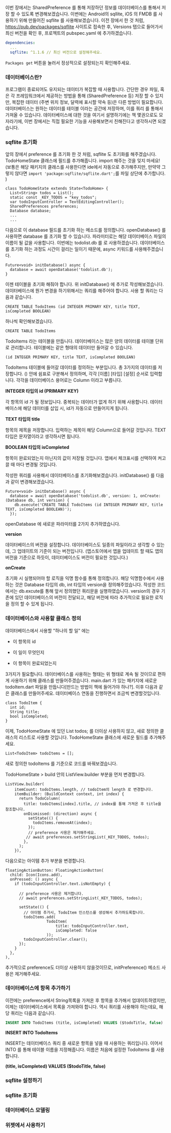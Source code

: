 이번 장에서는 SharedPreference 를 통해 저장하던 정보를 데이터베이스를 통해서 저장 할 수 있도록 변경해보겠습니다. 이번에는 Android의 sqllite, iOS 의 FMDB 를 사용하기 위해 만들어진 sqflite 를 사용해보겠습니다. 이전 장에서 한 것 처럼, https://pub.dev/packages/sqflite 사이트로 접속한 후, Versions 탭으로 들어가서 최신 버전을 확인 후, 프로젝트의 pubspec.yaml 에 추가하겠습니다. 

```yml
dependencies:
  ...
  sqflite: ^1.1.6 // 최신 버전으로 설정해주세요. 
```

`Packages get` 버튼을 눌러서 정상적으로 설정되는지 확인해주세요.



### 데이터베이스란? 

프로그램이 종료되어도 유지되는 데이터가 복잡할 때 사용합니다. 간단한 경우 파일, 혹은 각 프레임워크에서 제공하는 방법을 통해 (SharedPreference 등) 저장 할 수 있지만, 복잡한 데이터 (주변 위치 정보, 달력에 표시할 약속 등)은 다른 방법이 필요합니다. 데이터베이스는 원하는 데이터를 테이블 이라는 공간에 저장하며, 이를 쿼리 를 통해서 가져올 수 있습니다. 데이터베이스에 대한 것을 여기서 설명하기에는 책 몇권으로도 모자라기에, 이번 장에서는 직접 필요한 기능을 사용해보면서 친해진다고 생각하시면 되겠습니다. 



###  sqflite 초기화 

앞의 장에서 preference 를 초기화 한 것 처럼, sqflite 도 초기화를 해주겠습니다. TodoHomeState 클래스에 필드를 추가해줍니다. import 해주는 것을 잊지 마세요! (보통은 해당 패키지의 클래스를 사용한다면 ide에서 자동으로 추가해주지만, 만약약 그렇지 않다면 `import 'package:sqflite/sqflite.dart';`를 파일 상단에 추가합니다. )

```
class TodoHomeState extends State<TodoHome> {
  List<String> todos = List();
  static const _KEY_TODOS = "key_todos";
  var todoInputController = TextEditingController();
  SharedPreferences preferences;
  Database database;
  ...
  ...
```

다음으로 이 database 필드를 초기화 하는 메소드를 정의합니다. openDatabase() 를 사용하면 database 를 초기화 할 수 있습니다. 파라미터로는 해당 데이터베이스 파일의 이름이 될 값을 사용합니다. 이번에는 todolist.db 를 로 사용하겠습니다. 데이터베이스를 초기화 하는 과정도 시간이 걸리는 일이기 때문에, async 키워드를 사용해주겠습니다. 

```
Future<void> initDatabase() async {
  database = await openDatabase('todolist.db');
}
```



이젠 테이블을 초기화 해줘야 합니다. 위 initDatabase() 에 추가로 작성해보겠습니다. 데이터베이스에 뭔가 변경을 하기위해서는 쿼리를 해주어야 합니다. 사용 할 쿼리는 다음과 같습니다. 

```
CREATE TABLE TodoItems (id INTEGER PRIMARY KEY, title TEXT, isCompleted BOOLEAN)
```

하나씩 확인해보겠습니다. 

`CREATE TABLE TodoItems`

TodoItems 라는 테이블을 만듭니다. 데이터베이스는 많은 양의 데이터를 테이블 단위로 관리합니다. 테이블에는 같은 형태의 데이터만 들어갈 수 있습니다.  

`(id INTEGER PRIMARY KEY, title TEXT, isCompleted BOOLEAN)` 

TodoItems 테이블에 들어갈 데이터를 정의하는 부분입니다. 총 3가지의 데이터를 저장합니다. () 안에 쉼표로 구분해서 정의하며, 각각 [이름] [타입] [설정] 순서로 입력합니다.  각각을 데이터베이스 용어로는 Column 이라고 부릅니다. 

 **INTEGER 타입의 id (PRIMARY KEY)**

각 항목의 id 가 될 정보입니다. 중복되는 데이터가 없게 하기 위해 사용합니다. 데이터베이스에 해당 데이터를 삽입 시, id가 자동으로 만들어지게 됩니다. 

**TEXT 타입의 title**

항목의 제목을 저장합니다. 입력하는 제목이 해당 Column으로 들어갈 것입니다. TEXT 타입은 문자열이라고 생각하시면 됩니다. 

**BOOLEAN 타입의 isCompleted** 

항목이 완료되었는지 아닌지의 값이 저장될 것입니다. 앱에서 체크표시를 선택하여 켜고 끌 때 마다 변경될 것입니다. 



작성한 쿼리를 사용해서 데이터베이스를 초기화해보겠습니다. initDatabase() 를 다음과 같이 변경해보겠습니다. 

```
Future<void> initDatabase() async {
  database = await openDatabase('todolist.db', version: 1, onCreate: (Database db, int version) {
    db.execute('CREATE TABLE TodoItems (id INTEGER PRIMARY KEY, title TEXT, isCompleted BOOLEAN)');
  });
```

openDatabase 에 새로운 파라미터를 2가지 추가하였습니다. 

**version**

데이터베이스의 버전을 설정합니다. 데이터베이스도 일종의 파일이라고 생각할 수 있는데, 그 업데이트의 기준이 되는 버전입니다. (앱스토어에서 앱을 업데이트 할 때도 앱의 버전을 기준으로 하듯이, 데이터베이스도 버전이 필요한 것입니다.) 

**onCreate**

초기화 시 실행되어야 할 로직을 익명 함수를 통해 정의합니다. 해당 익명함수에서 사용하는 것은 Database 타입의 db, int 타입의 version을 정의해주었습니다. 작성한 코드에서는 db.excute를 통해 앞서 정의했던 쿼리문을 실행하였습니다. version의 경우 기존에 있던 데이터베이스의 버전이 전달되고, 해당 버전에 따라 추가적으로 필요한 로직을 정의 할 수 있게 됩니다. 



### 데이터베이스와 사용할 클래스 정의

데이터베이스에서 사용할 "하나의 할 일" 에는 

* 이 항목의 id 

* 이 일이 무엇인지 
* 이 항목이 완료되었는지 

3가지가 필요합니다. 데이터베이스를 사용하는 형태는 위 형태로 계속 될 것이므로 편하게 사용하기 위해 클래스를 만들어주겠습니다. main.dart 가 있는 패키지에 새로운 todoItem.dart 파일을 만듭니다[만드는 방법이 책에 들어가야 하나?]. 이후 다음과 같은 클래스를 만들어주세요. 데이터베이스 연동을 진행하면서 조금씩 변경할것입니다. 

```
class TodoItem {
  int id; 
  String title;
  bool isCompleted;
}
```



이제, TodoHomeState 에 있던 List<String> todos; 를 더이상 사용하지 않고, 새로 정의한 클래스의 리스트로 사용할 것입니다. TodoHomeState 클래스에 새로운 필드를 추가해주세요. 

```
List<TodoItem> todoItems = [];
```

새로 정의한 todoItems 를 기준으로 코드를 바꿔보겠습니다. 

TodoHomeState > build 안의 ListView.builder 부분을 먼저 변경합니다. 

```
ListView.builder(
    itemCount: todoItems.length, // todoItem의 length 로 변경합니다. 
    itemBuilder: (BuildContext context, int index) {
      return TodoColumn(
        title: todoItems[index].title, // index를 통해 가져온 후 title을 참조합니다. 
        onDismissed: (direction) async {
          setState(() {
            todoItems.removeAt(index);
          });
          // preference 사용은 제거해주세요. 
         // await preferences.setStringList(_KEY_TODOS, todos);
        },
      );
    }),
```



다음으로는 아이템 추가 부분을 변경합니다. 

```
floatingActionButton: FloatingActionButton(
  child: Icon(Icons.add),
  onPressed: () async {
    if (todoInputController.text.isNotEmpty) {
    
      // preference 사용은 제거합니다. 
      // await preferences.setStringList(_KEY_TODOS, todos);

      setState(() {
        // 아이템 추가시, TodoItem 인스턴스를 생성해서 추가하도록합니다. 
        todoItems.add(
                  TodoItem(
                      title: todoInputController.text, 
                      isCompleted: false
                  ));
        todoInputController.clear();
      });
    }
  },
),
```



추가적으로 preference도 더이상 사용하지 않을것이므로, initPreference() 메소드 사용은 제거해주세요.



### 데이터베이스에 항목 추가하기 

이전에는 preference에서 String목록을 가져온 후 항목을 추가해서 업데이트하였지만, 이제는 데이터베이스에서 목록을 가져와야 합니다. 역시 쿼리를 사용해야 하는데요, 해당 쿼리는 다음과 같습니다. 

```sql
INSERT INTO TodoItems (title, isCompleted) VALUES ($todoTitle, false)
```

**INSERT INTO TodoItems**

INSERT는 데이터베이스 쿼리 중 새로운 항목을 넣을 때 사용하는 쿼리입니다. 이어서 INTO 를 통해 테이블 이름을 지정해줍니다. 이름은 처음에 설정한 TodoItems 를 사용합니다. 

**(title, isCompleted) VALUES ($todoTitle, false)**





### sqflite 설정하기 



### sqflite 초기화 



### 데이터베이스 모델링 





### 위젯에서 사용하기 



